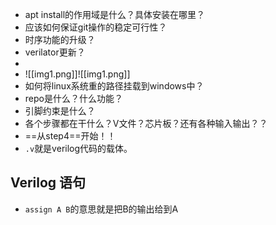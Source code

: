 - apt install的作用域是什么？具体安装在哪里？
- 应该如何保证git操作的稳定可行性？
- 时序功能的升级？
- verilator更新？
- 
- ![[img1.png]]![[img1.png]]
- 如何将linux系统重的路径挂载到windows中？
- repo是什么？什么功能？
- 引脚约束是什么？
- 各个步骤都在干什么？V文件？芯片板？还有各种输入输出？？
- ==从step4==开始！！
- `.v`就是verilog代码的载体。
## Verilog 语句
- `assign A B`的意思就是把B的输出给到A